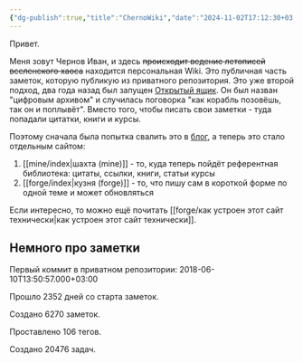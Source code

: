 ```yaml
---
{"dg-publish":true,"title":"ChernoWiki","date":"2024-11-02T17:12:30+03:00","modified_at":"2024-11-18T17:50:53+03:00","started_at":"2018-06-10T13:50:57+03:00","permalink":"/index/","dgPassFrontmatter":true}
---
```



Привет.

Меня зовут Чернов Иван, и здесь ~~происходит ведение летописей вселенского хаоса~~ находится персональная Wiki. Это публичная часть заметок, которую публикую из приватного репозитория. Это уже второй подход, два года назад был запущен [Открытый ящик](https://vanadium23.me/openbox/). Он был назван "цифровым архивом" и случилась поговорка "как корабль позовёшь, так он и поплывёт". Вместо того, чтобы писать свои заметки - туда попадали цитатки, книги и курсы. 

Поэтому сначала была попытка свалить это в [блог](https://vanadium23.me/), а теперь это стало отдельным сайтом:
1. [[mine/index|шахта (mine)]] - то, куда теперь пойдёт референтная библиотека: цитаты, ссылки, книги, статьи курсы
2. [[forge/index|кузня (forge)]] - то, что пишу сам в короткой форме по одной теме и может обновляться

Если интересно, то можно ещё почитать [[forge/как устроен этот сайт технически|как устроен этот сайт технически]].

## Немного про заметки

Первый коммит в приватном репозитории: 2018-06-10T13:50:57.000+03:00

<span><span data-tag-name="p" class="el-p"><p dir="auto">Прошло 2352 дней со старта заметок. </p></span></span><span><span data-tag-name="p" class="el-p"><p dir="auto">Создано 6270 заметок. </p></span></span><span><span data-tag-name="p" class="el-p"><p dir="auto">Проставлено 106 тегов. </p></span></span><span><span data-tag-name="p" class="el-p"><p dir="auto">Создано 20476 задач. </p></span></span>
